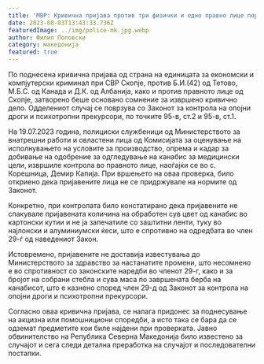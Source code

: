 ```yaml
---
title: 'МВР: Кривична пријава против три физички и едно правно лице поради констатирани нерегуларности по Законот за контрола на опојни дроги и психотропни прекурсори - 03 АВГУСТ 2023'
date: 2023-08-03T13:43:33.736Z
featuredImage: ../img/police-mk.jpg.webp
author: Филип Поповски
category: македонија
featured: true
---
```

По поднесена кривична пријава од страна на единицата за економски и компјутерски криминал при СВР Скопје, против Б.И.(42) од Тетово, М.Б.С. од Канада и Д.К. од Албанија, како и против правното лице од Скопје, затворено беше основано сомнение за извршено кривично дело. Одделениот случај се поврзува со Законот за контрола на опојни дроги и психотропни прекурсори, по точките 95-в, ст.2 и 95-в, ст.1.

На 19.07.2023 година, полициски службеници од Министерството за внатрешни работи и овластени лица од Комисијата за оценување на исполнувањето на условите за производство, опрема и кадар за добивање на одобрение за одгледување на канабис за медицински цели, извршиле контрола во правното лице, наоѓајќи се во с. Корешница, Демир Капија. При вршењето на оваа проверка, било откриено дека пријавените лица не се придржувале на нормите од Законот.

Конкретно, при контролата било констатирано дека пријавените не спакувале пријавената количина на обработен сув цвет од канабис во картонски кутии и не ја запечатиле со заштитни ленти, туку во најлонски и алуминиумски ќеси, што е спротивно на одредбата во член 29-ѓ од наведениот Закон.

Истовремено, пријавените не доставија известувања до Министерството за здравство за настанатите промени, што несомнено е во спротивност со законските наредби во членот 29-г, како и за бројот на собрани стебла и сува маса по завршената берба на канабисот, што е казнено според член 29-д од Законот за контрола на опојни дроги и психотропни прекурсори.

Согласно оваа кривична пријава, се налага придонес за поднесување на акцизна или помошнициони споредби, а исто така се бара да се одземат предметите кои биле најдени при проверката. Јавно обвинителство на Република Северна Македонија било известено за случајот и сега следи детална преработка на случајот и последователни постапки.

